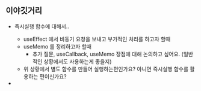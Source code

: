 ## 이야깃거리

- 즉시실행 함수에 대해서..
  - useEffect 에서 비동기 요청을 보내고 부가적인 처리를 하고자 할때
  - useMemo 를 정리하고자 할때
    - 추가 질문, useCallback, useMemo 장점에 대해 논의하고 싶어요. (일반적인 상황에서도 사용하는게 좋을지)
  - 위 상황에서 별도 함수를 만들어 실행하는편인가요? 아니면 즉시실행 함수를 활용하는 편이신가요?

- 

